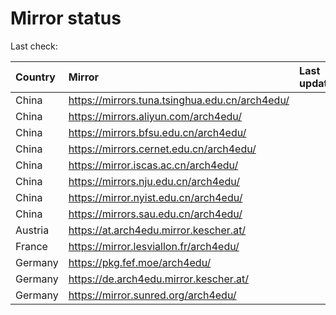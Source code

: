 <script src="./time.js"></script>
# Mirror status
Last check: <script type="text/javascript">localize(1712953037.7962434);</script>

|Country|Mirror|Last update|
|:------|:-----|:----------|
|China|https://mirrors.tuna.tsinghua.edu.cn/arch4edu/|<script type="text/javascript">localize(1712903714);</script>|
|China|https://mirrors.aliyun.com/arch4edu/|<script type="text/javascript">localize(1712903714);</script>|
|China|https://mirrors.bfsu.edu.cn/arch4edu/|<script type="text/javascript">localize(1712903714);</script>|
|China|https://mirrors.cernet.edu.cn/arch4edu/|<script type="text/javascript">localize(1712903714);</script>|
|China|https://mirror.iscas.ac.cn/arch4edu/|<script type="text/javascript">localize(1712903714);</script>|
|China|https://mirrors.nju.edu.cn/arch4edu/|<script type="text/javascript">localize(1712860396);</script>|
|China|https://mirror.nyist.edu.cn/arch4edu/|<script type="text/javascript">localize(1712903714);</script>|
|China|https://mirrors.sau.edu.cn/arch4edu/|<script type="text/javascript">localize(1712903714);</script>|
|Austria|https://at.arch4edu.mirror.kescher.at/|<script type="text/javascript">localize(1712903714);</script>|
|France|https://mirror.lesviallon.fr/arch4edu/|<script type="text/javascript">localize(1712903714);</script>|
|Germany|https://pkg.fef.moe/arch4edu/|<script type="text/javascript">localize(1712903714);</script>|
|Germany|https://de.arch4edu.mirror.kescher.at/|<script type="text/javascript">localize(1712903714);</script>|
|Germany|https://mirror.sunred.org/arch4edu/|<script type="text/javascript">localize(1712903714);</script>|

<script src="./tablefilter/tablefilter.js"></script>
<script src="./table.js"></script>